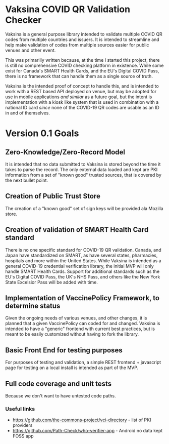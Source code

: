 # Vaksina COVID QR Validation Checker

Vaksina is a general purpose library intended to validate multiple COVID QR codes from multiple countries and issuers. It is intended to streamline and help make validation of codes from multiple sources easier for public venues and other event.

This was primarilly written because, at the time I started this project, there is still no comprehensive COVID checking platform in existence. While some exist for Canada's SMART Health Cards, and the EU's Digital COVID Pass, there is no framework that can handle them as a single source of truth.

Vaksina is the intended proof of concept to handle this, and is intended to work with a REST based API deployed on venue, but may be adopted for use in mobile applications *and similar* as a future goal, but the intent is implementation with a kiosk like system that is used in combination with a national ID card *since* none of the COVID-19 QR codes are usable as an ID in and of themselves.

# Version 0.1 Goals

## Zero-Knowledge/Zero-Record Model

It is intended that no data submitted to Vaksina is stored beyond the time it takes to parse the record. The only external data loaded and kept are PKI information from a set of "known good" trusted sources, that is covered by the next bullet point.

## Creation of Public Trust Store

The creation of a "known good" set of sign keys will be provided ala Mozilla store.

## Creation of validation of SMART Health Card standard

There is no one specific standard for COVID-19 QR validation. Canada, and Japan have standardized on SMART, as have several states, pharmacies, hospitals and more within the United States. While Vaksina is intended as a general COVID-19 credential verification library, the initial MVP will only handle SMART Health Cards. Support for additional standards such as the EU's Digital COVID Pass, the UK's NHS Pass, and others like the New York State Excelsior Pass will be added with time.

## Implementation of VaccinePolicy Framework, to determine status

Given the ongoing needs of various venues, and other changes, it is planned that a given VaccinePolicy can coded for and changed. Vaksina is intended to have a "generic" frontend with current best practices, but is meant to be easily customized without having to fork the library.

## Basic Front End for testing purposes

For purposes of testing and validation, a simple REST frontend + javascript page for testing on a local install is intended as part of the MVP.

## Full code coverage and unit tests

Because we don't want to have untested code paths.

### Useful links
 * https://github.com/the-commons-project/vci-directory - list of PKI providers
 * https://github.com/Path-Check/who-verifier-app - Android no data kept FOSS app